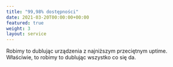 ```yaml
---
title: "99,98% dostępności"
date: 2021-03-20T00:00:00+00:00
featured: true
weight: 3
layout: service
---
```


Robimy to dublując urządzenia z najniższym przeciętnym uptime. Właściwie, to robimy to dublując wszystko co się da.
